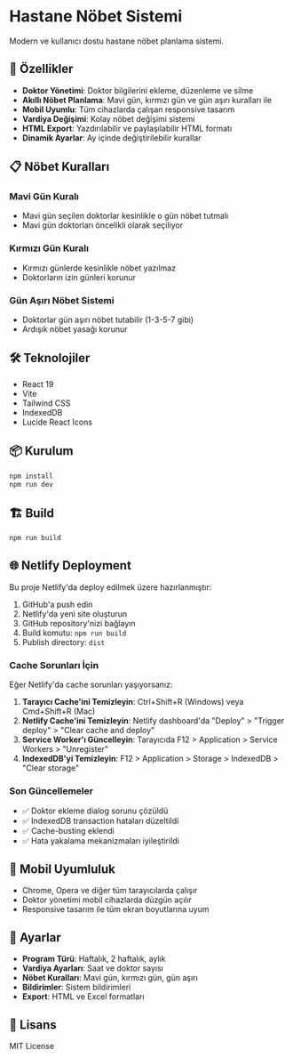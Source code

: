 # Hastane Nöbet Sistemi

Modern ve kullanıcı dostu hastane nöbet planlama sistemi.

## 🚀 Özellikler

- **Doktor Yönetimi**: Doktor bilgilerini ekleme, düzenleme ve silme
- **Akıllı Nöbet Planlama**: Mavi gün, kırmızı gün ve gün aşırı kuralları ile
- **Mobil Uyumlu**: Tüm cihazlarda çalışan responsive tasarım
- **Vardiya Değişimi**: Kolay nöbet değişimi sistemi
- **HTML Export**: Yazdırılabilir ve paylaşılabilir HTML formatı
- **Dinamik Ayarlar**: Ay içinde değiştirilebilir kurallar

## 📋 Nöbet Kuralları

### Mavi Gün Kuralı
- Mavi gün seçilen doktorlar kesinlikle o gün nöbet tutmalı
- Mavi gün doktorları öncelikli olarak seçiliyor

### Kırmızı Gün Kuralı
- Kırmızı günlerde kesinlikle nöbet yazılmaz
- Doktorların izin günleri korunur

### Gün Aşırı Nöbet Sistemi
- Doktorlar gün aşırı nöbet tutabilir (1-3-5-7 gibi)
- Ardışık nöbet yasağı korunur

## 🛠️ Teknolojiler

- React 19
- Vite
- Tailwind CSS
- IndexedDB
- Lucide React Icons

## 📦 Kurulum

```bash
npm install
npm run dev
```

## 🏗️ Build

```bash
npm run build
```

## 🌐 Netlify Deployment

Bu proje Netlify'da deploy edilmek üzere hazırlanmıştır:

1. GitHub'a push edin
2. Netlify'da yeni site oluşturun
3. GitHub repository'nizi bağlayın
4. Build komutu: `npm run build`
5. Publish directory: `dist`

### Cache Sorunları İçin

Eğer Netlify'da cache sorunları yaşıyorsanız:

1. **Tarayıcı Cache'ini Temizleyin**: Ctrl+Shift+R (Windows) veya Cmd+Shift+R (Mac)
2. **Netlify Cache'ini Temizleyin**: Netlify dashboard'da "Deploy" > "Trigger deploy" > "Clear cache and deploy"
3. **Service Worker'ı Güncelleyin**: Tarayıcıda F12 > Application > Service Workers > "Unregister"
4. **IndexedDB'yi Temizleyin**: F12 > Application > Storage > IndexedDB > "Clear storage"

### Son Güncellemeler

- ✅ Doktor ekleme dialog sorunu çözüldü
- ✅ IndexedDB transaction hataları düzeltildi
- ✅ Cache-busting eklendi
- ✅ Hata yakalama mekanizmaları iyileştirildi

## 📱 Mobil Uyumluluk

- Chrome, Opera ve diğer tüm tarayıcılarda çalışır
- Doktor yönetimi mobil cihazlarda düzgün açılır
- Responsive tasarım ile tüm ekran boyutlarına uyum

## 🔧 Ayarlar

- **Program Türü**: Haftalık, 2 haftalık, aylık
- **Vardiya Ayarları**: Saat ve doktor sayısı
- **Nöbet Kuralları**: Mavi gün, kırmızı gün, gün aşırı
- **Bildirimler**: Sistem bildirimleri
- **Export**: HTML ve Excel formatları

## 📄 Lisans

MIT License
